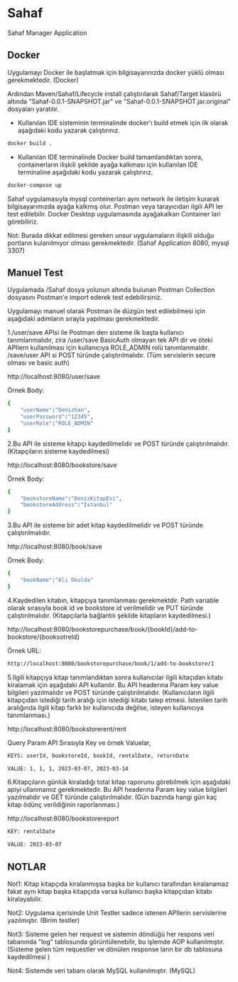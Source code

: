 # Sahaf
Sahaf Manager Application

## Docker
Uygulamayı Docker ile başlatmak için bilgisayarınızda docker yüklü olması gerekmektedir. (Docker)

Ardından Maven/Sahaf/Lifecycle install çalıştırılarak Sahaf/Target klasörü altında "Sahaf-0.0.1-SNAPSHOT.jar" ve "Sahaf-0.0.1-SNAPSHOT.jar.original" dosyaları yaratılır.

* Kullanılan IDE sisteminin terminalinde docker'ı build etmek için ilk olarak aşağıdaki kodu yazarak çalıştırınız.
```sh  
docker build .
```

* Kullanılan IDE terminalinde Docker build tamamlandıktan sonra, containerların ilişkili şekilde ayağa kalkması için kullanılan IDE terminaline aşağıdaki kodu yazarak çalıştırırız.
```sh
docker-compose up
```

Sahaf uygulamasıyla mysql conteinerları aynı network ile iletişim kurarak bilgisayarımızda ayağa kalkmış olur. Postman veya tarayıcıdan ilgili API ler test edilebilir.
Docker Desktop uygulamasında ayağakalkan Container lari görebiliriz.

Not: Burada dikkat edilmesi gereken unsur uygulamaların ilişkili olduğu portların kulanılmıyor olması gerekmektedir. 
(Sahaf Application 8080, mysql 3307)

## Manuel Test

Uygulamada /Sahaf dosya yolunun altında bulunan Postman Collection dosyasını Postman'e import ederek test edebilirsiniz.

Uygulamayı manuel olarak Postman ile düzgün test edilebilmesi için aşağıdaki adımların sırayla yapılması gerekmektedir.

1./user/save APIsi ile Postman den sisteme ilk başta kullanıcı tanımlanmalıdır, zira /user/save BasicAuth olmayan tek API dir ve öteki APIlern kullanılması için kullanıcıya ROLE_ADMIN rolü tanımlanmaldır. /save/user API si POST türünde çalıştırılmalıdır. (Tüm servislerin secure olması ve basic auth)

http://localhost:8080/user/save

Örnek Body:
```sh
{
    "userName":"Denizhan",
    "userPassword":"12345",
    "userRole":"ROLE_ADMIN"
}
```

2.Bu API ile sisteme kitapçı kaydedilmelidir ve POST türünde çalıştırılmalıdır. (Kitapçıların sisteme kaydedilmesi)

http://localhost:8080/bookstore/save

Örnek Body:
```sh
{
    "bookstoreName":"DenizKitapEvi",
    "bookstoreAddress":"Istanbul"
}
```

3.Bu API ile sisteme bir adet kitap kaydedilmelidir ve POST türünde çalıştırılmalıdır. 

http://localhost:8080/book/save

Örnek Body:
```sh
{
    "bookName":"Ali Okulda"
}
```


4.Kaydedilen kitabın, kitapçıya tanımlanması gerekmektdir. Path variable olarak sırasıyla book id ve bookstore id verilmelidir ve PUT türünde çalıştırılmalıdır. (Kitapçılarla bağlantılı şekilde kitapların kaydedilmesi.)

http://localhost:8080/bookstorepurchase/book/{bookId}/add-to-bookstore/{booksotreId}

Örnek URL:
```sh
http://localhost:8080/bookstorepurchase/book/1/add-to-bookstore/1
```

5.Ilgili kitapçıya kitap tanımlandıktan sonra kullanıcılar ilgili kitaçıdan kitabı kiralamak için aşağıdaki API kullanılır. Bu API headerına Param key value bilgileri yazılmalıdır ve POST türünde çalıştırılmalıdır. (Kullanıcıların ilgili kitapçıdan istediği tarih aralığı için istediği kitabı talep etmesi. İstenilen tarih aralığında ilgili kitap farklı bir kullanıcıda değilse, isteyen kullanıcıya tanımlanması.)

http://localhost:8080/bookstorerent/rent

Query Param API Sırasıyla Key ve örnek Valuelar,

```sh
KEYS: userId, bookstoreId, bookId, rentalDate, returnDate
```
```sh
VALUE: 1, 1, 1, 2023-03-07, 2023-03-14
```

6.Kitapçıların günlük kiraladığı total kitap raporunu görebilmek için aşağıdaki apiyi ullanmamız gerekmektedir. Bu API headerına Param key value bilgileri yazılmalıdır ve GET türünde çalıştırılmalıdır. (Gün bazında hangi gün kaç kitap ödünç verildiğinin raporlanması.)

http://localhost:8080/bookstorereport

```sh
KEY: rentalDate
```
```sh
VALUE: 2023-03-07
```
## NOTLAR
Not1: Kitap kitapçıda kiralanmışsa başka bir kullanıcı tarafından kiralanamaz fakat aynı kitap başka kitapçıda varsa kullanıcı başka kitapçıdan kitabı kiralayabilir. 

Not2: Uygulama içerisinde Unit Testler sadece istenen APIlerin servislerine yazılmıştır. (Birim testler)

Not3: Sisteme gelen her request ve sistemin döndüğü her respons veri tabanında "log" tablosunda görüntülenebilir, bu işlemde AOP kullanılmıştır. (Sisteme gelen tüm requestler ve dönülen response ların bir db tablosuna kaydedilmesi )

Not4: Sistemde veri tabanı olarak MySQL kullanılmıştır. (MySQL)
